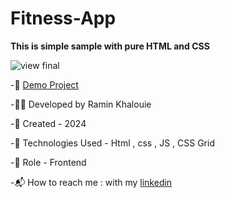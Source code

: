 # Fitness-App

**This is simple sample with pure HTML and CSS**


![view final](https://github.com/user-attachments/assets/f7aa1fe9-d33f-4d7b-960c-674b5ee93a51)

-📎 [Demo Project](https://raminkhalouie.github.io/Fitness-App/)

-👩‍💻 Developed by Ramin Khalouie

-📅 Created - 2024

-🔧 Technologies Used - Html , css , JS , CSS Grid

-📝 Role - Frontend

-📬 How to reach me : with my  [linkedin](https://www.linkedin.com/in/ramin-khalouie-83902a20a/)
